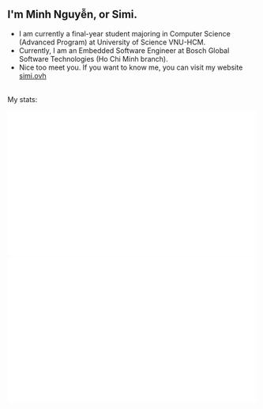 ## I'm Minh Nguyễn, or Simi.

- I am currently a final-year student majoring in Computer Science (Advanced Program) at University of Science VNU-HCM.
- Currently, I am an Embedded Software Engineer at Bosch Global Software Technologies (Ho Chi Minh branch).
- Nice too meet you. If you want to know me, you can visit my website [simi.ovh](https://www.simi.ovh/)
<br>
My stats:
<p align="center">
<img src="https://github.com/minhvip08/simi-github-stats/blob/master/generated/languages.svg">
<img src="https://github.com/minhvip08/simi-github-stats/blob/master/generated/overview.svg">
</p>

